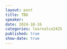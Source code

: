 ```yaml
---
layout: post
title: TBD
speaker:
date: 2024-10-16
categories: learnalco2425
published: true
show-date: true
---
```

